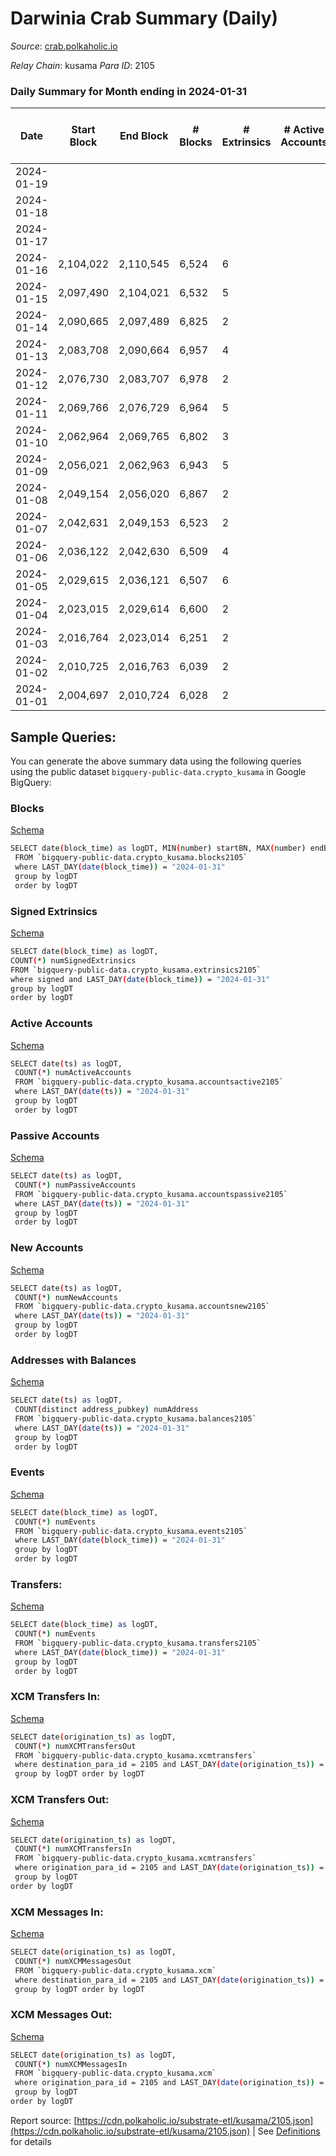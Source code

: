 # Darwinia Crab Summary (Daily)

_Source_: [crab.polkaholic.io](https://crab.polkaholic.io)

*Relay Chain*: kusama
*Para ID*: 2105



### Daily Summary for Month ending in 2024-01-31


| Date    | Start Block | End Block | # Blocks | # Extrinsics | # Active Accounts | # Passive Accounts | # New Accounts | # Addresses | # Events  | # Transfers ($USD) | # XCM Transfers In ($USD) | # XCM Transfers Out ($USD) | # XCM In | # XCM Out | Issues |
|---------|-------------|-----------|----------|--------------|-------------------|--------------------|----------------|-------------|-----------|--------------------|---------------------------|----------------------------|----------|-----------|--------|
| 2024-01-19 |  |  |  |  |  |  |  |  |  |   |   |   |  |  |  |
| 2024-01-18 |  |  |  |  |  |  |  | 5,494 |  |   |   |   |  |  |  |
| 2024-01-17 |  |  |  |  |  |  |  | 5,492 |  |   |   |   |  |  |  |
| 2024-01-16 | 2,104,022 | 2,110,545 | 6,524 | 6 |  |  |  | 5,491 | 15,933 | 1,191 ($444.45) |   |   |  |  |  |
| 2024-01-15 | 2,097,490 | 2,104,021 | 6,532 | 5 |  |  |  | 5,489 | 18,460 | 1,097 ($98.16) |   |   |  |  |  |
| 2024-01-14 | 2,090,665 | 2,097,489 | 6,825 | 2 |  |  |  | 5,490 | 19,793 | 1,424 ($129.39) |   |   |  |  |  |
| 2024-01-13 | 2,083,708 | 2,090,664 | 6,957 | 4 |  |  |  | 5,515 | 21,051 | 1,451 ($129.75) |   |   |  |  |  |
| 2024-01-12 | 2,076,730 | 2,083,707 | 6,978 | 2 |  |  |  | 5,525 | 21,074 | 1,435 ($133.75) |   |   |  |  |  |
| 2024-01-11 | 2,069,766 | 2,076,729 | 6,964 | 5 |  |  |  | 5,525 | 21,043 | 1,467 ($202.11) |   |   |  |  |  |
| 2024-01-10 | 2,062,964 | 2,069,765 | 6,802 | 3 |  |  |  | 5,561 | 19,638 | 1,122 ($122.61) |   |   |  |  |  |
| 2024-01-09 | 2,056,021 | 2,062,963 | 6,943 | 5 |  |  |  | 5,560 | 20,870 | 1,424 ($128.51) |   |   |  |  |  |
| 2024-01-08 | 2,049,154 | 2,056,020 | 6,867 | 2 |  |  |  | 5,558 | 20,902 | 1,482 ($582.41) |   |   |  |  |  |
| 2024-01-07 | 2,042,631 | 2,049,153 | 6,523 | 2 |  |  |  | 5,558 | 19,862 | 1,188 ($65.89) |   |   |  |  |  |
| 2024-01-06 | 2,036,122 | 2,042,630 | 6,509 | 4 |  |  |  | 5,560 | 19,400 | 943 ($8.56) |   |   |  |  |  |
| 2024-01-05 | 2,029,615 | 2,036,121 | 6,507 | 6 |  |  |  | 5,561 | 18,737 | 1,121 ($13.31) |   |   |  |  |  |
| 2024-01-04 | 2,023,015 | 2,029,614 | 6,600 | 2 |  |  |  | 5,561 | 17,725 | 1,320 ($124.76) |   |   |  |  |  |
| 2024-01-03 | 2,016,764 | 2,023,014 | 6,251 | 2 |  |  |  | 5,561 | 16,407 | 1,031 ($716.25) |   |   |  |  |  |
| 2024-01-02 | 2,010,725 | 2,016,763 | 6,039 | 2 |  |  |  | 5,560 | 16,416 | 994 ($13.67) |   |   |  |  |  |
| 2024-01-01 | 2,004,697 | 2,010,724 | 6,028 | 2 |  |  |  | 5,556 | 18,106 | 1,435 ($14.07) |   |   |  |  |  |

## Sample Queries:
You can generate the above summary data using the following queries using the public dataset `bigquery-public-data.crypto_kusama` in Google BigQuery:


### Blocks 

[Schema](https://github.com/colorfulnotion/substrate-etl/blob/main/schema/blocks.json)

```bash
SELECT date(block_time) as logDT, MIN(number) startBN, MAX(number) endBN, COUNT(*) numBlocks 
 FROM `bigquery-public-data.crypto_kusama.blocks2105`  
 where LAST_DAY(date(block_time)) = "2024-01-31" 
 group by logDT 
 order by logDT
```

### Signed Extrinsics 

[Schema](https://github.com/colorfulnotion/substrate-etl/blob/main/schema/extrinsics.json)

```bash
SELECT date(block_time) as logDT, 
COUNT(*) numSignedExtrinsics 
FROM `bigquery-public-data.crypto_kusama.extrinsics2105`  
where signed and LAST_DAY(date(block_time)) = "2024-01-31" 
group by logDT 
order by logDT
```

### Active Accounts 

[Schema](https://github.com/colorfulnotion/substrate-etl/blob/main/schema/accountsactive.json)

```bash
SELECT date(ts) as logDT, 
 COUNT(*) numActiveAccounts 
 FROM `bigquery-public-data.crypto_kusama.accountsactive2105` 
 where LAST_DAY(date(ts)) = "2024-01-31" 
 group by logDT 
 order by logDT
```

### Passive Accounts 

[Schema](https://github.com/colorfulnotion/substrate-etl/blob/main/schema/accountspassive.json)

```bash
SELECT date(ts) as logDT, 
 COUNT(*) numPassiveAccounts 
 FROM `bigquery-public-data.crypto_kusama.accountspassive2105` 
 where LAST_DAY(date(ts)) = "2024-01-31" 
 group by logDT 
 order by logDT
```

### New Accounts 

[Schema](https://github.com/colorfulnotion/substrate-etl/blob/main/schema/accountsnew.json)

```bash
SELECT date(ts) as logDT, 
 COUNT(*) numNewAccounts 
 FROM `bigquery-public-data.crypto_kusama.accountsnew2105` 
 where LAST_DAY(date(ts)) = "2024-01-31" 
 group by logDT
 order by logDT
```

### Addresses with Balances 

[Schema](https://github.com/colorfulnotion/substrate-etl/blob/main/schema/balances.json)

```bash
SELECT date(ts) as logDT,
 COUNT(distinct address_pubkey) numAddress 
 FROM `bigquery-public-data.crypto_kusama.balances2105` 
 where LAST_DAY(date(ts)) = "2024-01-31" 
 group by logDT 
 order by logDT
```

### Events 

[Schema](https://github.com/colorfulnotion/substrate-etl/blob/main/schema/events.json)

```bash
SELECT date(block_time) as logDT, 
 COUNT(*) numEvents 
 FROM `bigquery-public-data.crypto_kusama.events2105` 
 where LAST_DAY(date(block_time)) = "2024-01-31" 
 group by logDT 
 order by logDT
```

### Transfers:

[Schema](https://github.com/colorfulnotion/substrate-etl/blob/main/schema/transfers.json)

```bash
SELECT date(block_time) as logDT, 
 COUNT(*) numEvents 
 FROM `bigquery-public-data.crypto_kusama.transfers2105` 
 where LAST_DAY(date(block_time)) = "2024-01-31" 
 group by logDT 
 order by logDT
```

### XCM Transfers In: 

[Schema](https://github.com/colorfulnotion/substrate-etl/blob/main/schema/xcmtransfers.json)

```bash
SELECT date(origination_ts) as logDT, 
 COUNT(*) numXCMTransfersOut 
 FROM `bigquery-public-data.crypto_kusama.xcmtransfers` 
 where destination_para_id = 2105 and LAST_DAY(date(origination_ts)) = "2024-01-31" 
 group by logDT order by logDT
```

### XCM Transfers Out: 

[Schema](https://github.com/colorfulnotion/substrate-etl/blob/main/schema/xcmtransfers.json)

```bash
SELECT date(origination_ts) as logDT, 
 COUNT(*) numXCMTransfersIn 
 FROM `bigquery-public-data.crypto_kusama.xcmtransfers` 
 where origination_para_id = 2105 and LAST_DAY(date(origination_ts)) = "2024-01-31" 
 group by logDT 
order by logDT
```

### XCM Messages In: 

[Schema](https://github.com/colorfulnotion/substrate-etl/blob/main/schema/xcm.json)

```bash
SELECT date(origination_ts) as logDT, 
 COUNT(*) numXCMMessagesOut 
 FROM `bigquery-public-data.crypto_kusama.xcm` 
 where destination_para_id = 2105 and LAST_DAY(date(origination_ts)) = "2024-01-31" 
 group by logDT order by logDT
```

### XCM Messages Out: 

[Schema](https://github.com/colorfulnotion/substrate-etl/blob/main/schema/xcm.json)

```bash
SELECT date(origination_ts) as logDT, 
 COUNT(*) numXCMMessagesIn 
 FROM `bigquery-public-data.crypto_kusama.xcm` 
 where origination_para_id = 2105 and LAST_DAY(date(origination_ts)) = "2024-01-31" 
 group by logDT 
order by logDT
```


Report source: [https://cdn.polkaholic.io/substrate-etl/kusama/2105.json](https://cdn.polkaholic.io/substrate-etl/kusama/2105.json) | See [Definitions](/DEFINITIONS.md) for details
